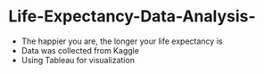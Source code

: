 # Life-Expectancy-Data-Analysis-
- The happier you are, the longer your life expectancy is
- Data was collected from Kaggle
- Using Tableau for visualization
